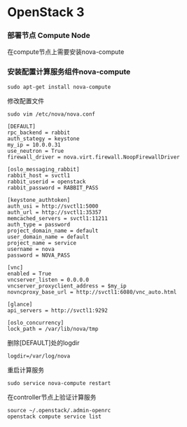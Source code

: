 # OpenStack 3

### 部署节点 Compute Node

在compute节点上需要安装nova-compute

### 安装配置计算服务组件nova-compute

    sudo apt-get install nova-compute
    
修改配置文件

    sudo vim /etc/nova/nova.conf

    [DEFAULT]
    rpc_backend = rabbit
    auth_stategy = keystone
    my_ip = 10.0.0.31
    use_neutron = True
    firewall_driver = nova.virt.firewall.NoopFirewallDriver

    [oslo_messaging_rabbit]
    rabbit_host = svctl1
    rabbit_userid = openstack
    rabbit_password = RABBIT_PASS

    [keystone_authtoken]
    auth_usi = http://svctl1:5000
    auth_url = http://svctl1:35357
    memcached_servers = svctl1:11211
    auth_type = password
    project_domain_name = default
    user_domain_name = default
    project_name = service
    username = nova
    password = NOVA_PASS

    [vnc]
    enabled = True
    vncserver_listen = 0.0.0.0
    vncserver_proxyclient_address = $my_ip
    novncproxy_base_url = http://svctl1:6080/vnc_auto.html

    [glance]
    api_servers = http://svctl1:9292

    [oslo_concurrency]
    lock_path = /var/lib/nova/tmp

删除[DEFAULT]处的logdir
    
    logdir=/var/log/nova

重启计算服务

    sudo service nova-compute restart

在controller节点上验证计算服务

    source ~/.openstack/.admin-openrc
    openstack compute service list


